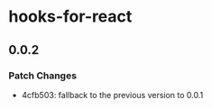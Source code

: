 # hooks-for-react

## 0.0.2

### Patch Changes

- 4cfb503: fallback to the previous version to 0.0.1
